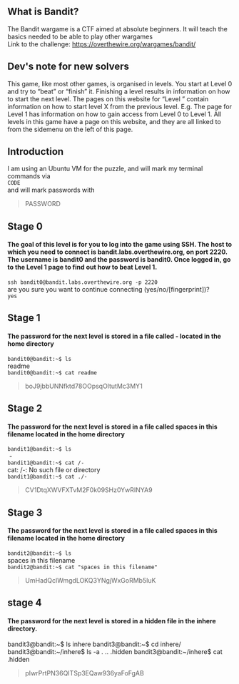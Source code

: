 ## What is Bandit?

The Bandit wargame is a CTF aimed at absolute beginners. It will teach the basics needed to be able to play other wargames </br>
Link to the challenge: https://overthewire.org/wargames/bandit/

## Dev's note for new solvers

This game, like most other games, is organised in levels. You start at Level 0 and try to “beat” or “finish” it. Finishing a level results in information on how to start the next level. The pages on this website for “Level <X>” contain information on how to start level X from the previous level. E.g. The page for Level 1 has information on how to gain access from Level 0 to Level 1. All levels in this game have a page on this website, and they are all linked to from the sidemenu on the left of this page.
 
## Introduction
I am using an Ubuntu VM for the puzzle, and will mark my terminal commands via </br>
``` CODE ``` </br>
and will mark passwords with 
>PASSWORD

  
## Stage 0 
#### The goal of this level is for you to log into the game using SSH. The host to which you need to connect is bandit.labs.overthewire.org, on port 2220. The username is bandit0 and the password is bandit0. Once logged in, go to the Level 1 page to find out how to beat Level 1.
```ssh bandit0@bandit.labs.overthewire.org -p 2220``` </br>
are you sure you want to continue connecting (yes/no/[fingerprint])? </br>
```yes```</br>


## Stage 1
#### The password for the next level is stored in a file called - located in the home directory</br>
```bandit0@bandit:~$ ls ``` </br>
readme </br>
```bandit0@bandit:~$ cat readme ``` </br>
>boJ9jbbUNNfktd78OOpsqOltutMc3MY1 </br>


## Stage 2
#### The password for the next level is stored in a file called spaces in this filename located in the home directory </br>
```bandit1@bandit:~$ ls``` </br>
‌‌ - </br>
```bandit1@bandit:~$ cat /-``` </br>
cat: /-: No such file or directory </br>
```bandit1@bandit:~$ cat ./-``` </br>
>CV1DtqXWVFXTvM2F0k09SHz0YwRINYA9 </br>


## Stage 3
#### The password for the next level is stored in a file called spaces in this filename located in the home directory </br>
```bandit2@bandit:~$ ls```\
spaces in this filename\
```bandit2@bandit:~$ cat "spaces in this filename"```
>UmHadQclWmgdLOKQ3YNgjWxGoRMb5luK


## stage 4
#### The password for the next level is stored in a hidden file in the inhere directory.
bandit3@bandit:~$ ls
inhere
bandit3@bandit:~$ cd inhere/
bandit3@bandit:~/inhere$ ls -a
.  ..  .hidden
bandit3@bandit:~/inhere$ cat .hidden 
>pIwrPrtPN36QITSp3EQaw936yaFoFgAB



```
